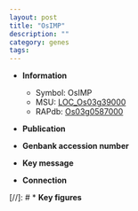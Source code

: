 ```yaml
---
layout: post
title: "OsIMP"
description: ""
category: genes
tags: 
---
```


* **Information**  
    + Symbol: OsIMP  
    + MSU: [LOC_Os03g39000](http://rice.uga.edu/cgi-bin/ORF_infopage.cgi?orf=LOC_Os03g39000)  
    + RAPdb: [Os03g0587000](http://rapdb.dna.affrc.go.jp/viewer/gbrowse_details/irgsp1?name=Os03g0587000)  

* **Publication**  

* **Genbank accession number**  

* **Key message**  

* **Connection**  

[//]: # * **Key figures**  


